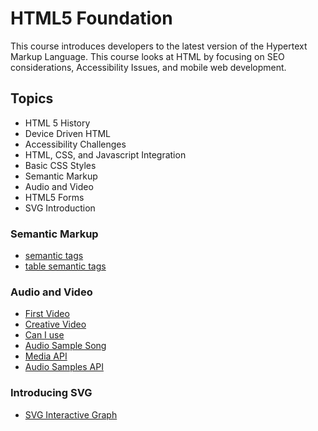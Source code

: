 HTML5 Foundation
=================
This course introduces developers to the latest version of the Hypertext Markup Language.  This course looks at HTML by 
focusing on SEO considerations, Accessibility Issues, and mobile web development.

Topics
-------
* HTML 5 History
* Device Driven HTML	
* Accessibility Challenges	
* HTML, CSS, and Javascript Integration	
* Basic CSS Styles	
* Semantic Markup	
* Audio and Video	
* HTML5 Forms	
* SVG Introduction		

### Semantic Markup	

* [semantic tags](http://jsbin.com/qaheru/1/edit?html,output)
* [table semantic tags](http://jsbin.com/qaheru/2/edit?html,output)

### Audio and Video		

* [First Video](http://jsbin.com/tukegu/1/edit?html,output)
* [Creative Video](http://jsbin.com/suviwez/1/edit?html,output)
* [Can I use](http://www.caniuse.com)
* [Audio Sample Song](http://jsbin.com/guwere/1/edit?html,output)
* [Media API](http://www.w3.org/2010/05/video/mediaevents.html)
* [Audio Samples API](http://jsbin.com/guwere/2/edit?html,output)

### Introducing SVG

* [SVG Interactive Graph](http://output.jsbin.com/xuyewa/19/quiet)
